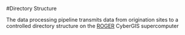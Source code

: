 #Directory Structure

The data processing pipeline transmits data from origination sites to a controlled directory structure on the [ROGER](https://wiki.ncsa.illinois.edu/display/ROGER/ROGER+System+Information) CyberGIS supercomputer 
